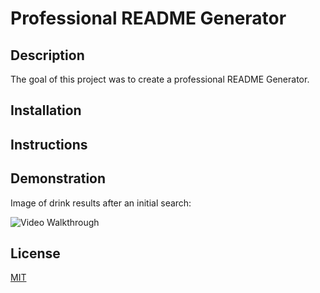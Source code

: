 # Professional README Generator

## Description

The goal of this project was to create a professional README Generator.

## Installation



## Instructions



## Demonstration

Image of drink results after an initial search:

![Video Walkthrough](Assets/videolink)


## License 

[MIT](https://github.com/abbeyschu/READMEgenerator/raw/main/assets/license.txt)
